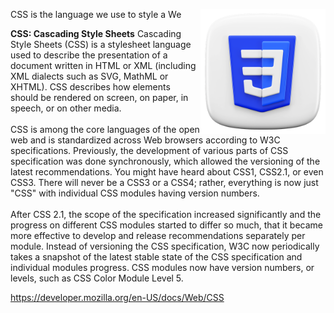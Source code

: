 CSS is the language we use to style a We
<img align='right' src="./css.png" height='200px'>
<br>

**CSS: Cascading Style Sheets**
Cascading Style Sheets (CSS) is a stylesheet language used to describe the presentation of a document written in HTML or XML (including XML dialects such as SVG, MathML or XHTML). CSS describes how elements should be rendered on screen, on paper, in speech, or on other media.<br>
<br>
CSS is among the core languages of the open web and is standardized across Web browsers according to W3C specifications. Previously, the development of various parts of CSS specification was done synchronously, which allowed the versioning of the latest recommendations. You might have heard about CSS1, CSS2.1, or even CSS3. There will never be a CSS3 or a CSS4; rather, everything is now just "CSS" with individual CSS modules having version numbers.<br>
<br>
After CSS 2.1, the scope of the specification increased significantly and the progress on different CSS modules started to differ so much, that it became more effective to develop and release recommendations separately per module. Instead of versioning the CSS specification, W3C now periodically takes a snapshot of the latest stable state of the CSS specification and individual modules progress. CSS modules now have version numbers, or levels, such as CSS Color Module Level 5.

https://developer.mozilla.org/en-US/docs/Web/CSS
